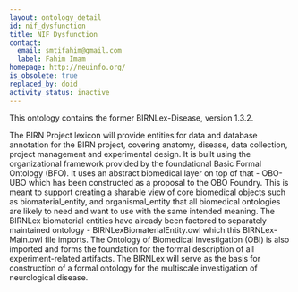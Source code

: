 ```yaml
---
layout: ontology_detail
id: nif_dysfunction
title: NIF Dysfunction
contact:
  email: smtifahim@gmail.com
  label: Fahim Imam
homepage: http://neuinfo.org/
is_obsolete: true
replaced_by: doid
activity_status: inactive
---
```


This ontology contains the former BIRNLex-Disease, version 1.3.2.

The BIRN Project lexicon will provide entities for data and database annotation for the BIRN project, covering anatomy, disease, data collection, project management and experimental design.  It is built using the organizational framework provided by the foundational Basic Formal Ontology (BFO).  It uses an abstract biomedical layer on top of that - OBO-UBO which has been constructed  as a proposal to the OBO Foundry.  This is meant to support creating a sharable view of core biomedical objects such as biomaterial_entity, and organismal_entity that all biomedical ontologies are likely to need and want to use with the same intended meaning.  The BIRNLex biomaterial entities have already been factored to separately maintained ontology - BIRNLexBiomaterialEntity.owl which this BIRNLex-Main.owl file imports.  The Ontology of Biomedical Investigation (OBI) is also imported and forms the foundation for the formal description of all experiment-related artifacts.  The BIRNLex will serve as the basis for construction of a formal ontology for the multiscale investigation of neurological disease.
